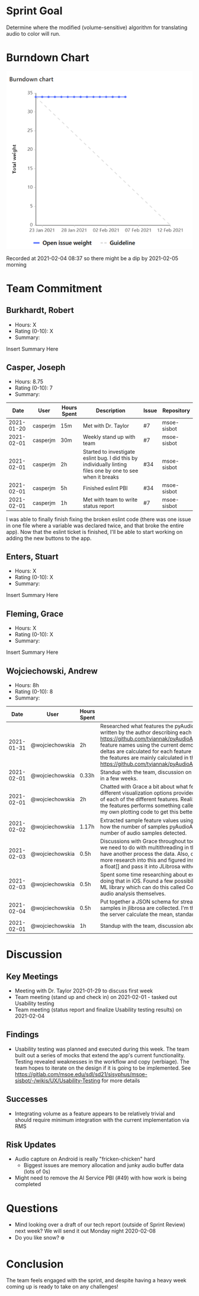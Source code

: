 # Sprint Goal

Determine where the modified (volume-sensitive) algorithm for translating audio to color will run.

# Burndown Chart

![image](uploads/3baa765b0ecd711033ce22ae922aa043/image.png)

Recorded at 2021-02-04 08:37 so there might be a dip by 2021-02-05 morning

# Team Commitment

## Burkhardt, Robert
* Hours: X
* Rating (0-10): X
* Summary:

Insert Summary Here

## Casper, Joseph
* Hours: 8.75
* Rating (0-10): 7
* Summary: 


| Date | User |	Hours Spent | Description | Issue | Repository |
| ------ | ------ | ------ | ------ | ------ | ------ |
| 2021-01-20 | casperjm | 15m | Met with Dr. Taylor  | #7 | msoe-sisbot |
| 2021-02-01 | casperjm | 30m | Weekly stand up with team | #7 | msoe-sisbot |
| 2021-02-01 | casperjm | 2h | Started to investigate eslint bug. I did this by individually linting files one by one to see when it breaks | #34 | msoe-sisbot |
| 2021-02-01 | casperjm | 5h | Finished eslint PBI | #34 | msoe-sisbot |
| 2021-02-01 | casperjm | 1h | Met with team to write status report | #7 | msoe-sisbot |

I was able to finally finish fixing the broken eslint code (there was one issue in one file where a variable was declared twice, and that broke the entire app). Now that the eslint ticket is finished, I'll be able to start working on adding the new buttons to the app. 	

## Enters, Stuart
* Hours: X
* Rating (0-10): X
* Summary:

Insert Summary Here

## Fleming, Grace
* Hours: X
* Rating (0-10): X
* Summary:

Insert Summary Here

## Wojciechowski, Andrew
* Hours: 8h
* Rating (0-10): 8
* Summary:

| Date | User | Hours Spent | Description | Issue/MR | Repository |
|------|------|-------------|-------------|----------|------------|
| 2021-01-31 | @wojciechowskia | 2h | Researched what features the pyAudioAnalysis library extracts. Found this wiki article here written by the author describing each of the features: https://github.com/tyiannak/pyAudioAnalysis/wiki/3.-Feature-Extraction. I also dumped the raw feature names using the current demo and I found out that the mean, standard deviation, and deltas are calculated for each feature and I uploaded those names to the wiki. Finally, I found that the features are mainly calculated in the source file in the library here: https://github.com/tyiannak/pyAudioAnalysis/blob/master/pyAudioAnalysis/ShortTermFeatures.py | #45 | msoe-sisbot |
| 2021-02-01 | @wojciechowskia | 0.33h | Standup with the team, discussion on the usability outcome assessment, and the tech report due in a few weeks. | #7 | msoe-sisbot |
| 2021-02-01 | @wojciechowskia | 2h | Chatted with Grace a bit about what features are extracted with pyAudioAnalysis. Looked into the different visualization options provided by pyAudioAnalysis to try and determine the dimensions of each of the different features. Realized that none of these worked since the visualization for the features performs something called a dimensional reduction. So, I started looking into writing my own plotting code to get this better visualization. | #45 | msoe-sisbot |
| 2021-02-02 | @wojciechowskia | 1.17h | Extracted sample feature values using the chopin_waltz.wav in pyAudioAnalysis. Also, looked into how the number of samples pyAudioAnalysis is determined and figured out it's based on the number of audio samples detected. | #45 | msoe-sisbot |
| 2021-02-03 | @wojciechowskia | 0.5h | Discussions with Grace throughout today about the Android demo. Discussed some of the things we need to do with multithreading in the Android demo to have one thread listen for audio and have another process the data. Also, discussed difficulties with using JLibrosa and did some more research into this and figured instead of a byte[] we might be able to read in the samples as a float[] and pass it into JLibrosa without needing to read in a file. | #45 | msoe-sisbot |
| 2021-02-03 | @wojciechowskia | 0.5h | Spent some time researching about extracting audio features in Swift for potentially exploring doing that in iOS. Found a few possibilities and threw them in the wiki. Apple provides there own ML library which can do this called Core ML 3, and I found a few repos in which people did the audio analysis themselves. | #45 | msoe-sisbot |
| 2021-02-04 | @wojciechowskia | 0.5h | Put together a JSON schema for streaming features to the server. Looked also a bit into how the samples in jlibrosa are collected. I'm thinking we can collect raw samples in the app and then on the server calculate the mean, standard deviation, and delta values. | #45 | msoe-sisbot |
| 2021-02-01 | @wojciechowskia | 1h | Standup with the team, discussion about usability testing results and wrote status report | #7 | msoe-sisbot |


# Discussion

## Key Meetings
* Meeting with Dr. Taylor 2021-01-29 to discuss first week
* Team meeting (stand up and check in) on 2021-02-01 - tasked out Usability testing
* Team meeting (status report and finalize Usability testing results) on 2021-02-04

## Findings
* Usability testing was planned and executed during this week. The team built out a series of mocks that extend the app's current functionality. Testing revealed weaknesses in the workflow and copy (verbiage). The team hopes to iterate on the design if it is going to be implemented. See https://gitlab.com/msoe.edu/sdl/sd21/sisyphus/msoe-sisbot/-/wikis/UX/Usability-Testing for more details

## Successes
* Integrating volume as a feature appears to be relatively trivial and should require minimum integration with the current implementation via RMS

## Risk Updates
* Audio capture on Android is really "fricken-chicken" hard
    * Biggest issues are memory allocation and junky audio buffer data (lots of 0s)
* Might need to remove the AI Service PBI (#49) with how work is being completed

# Questions
* Mind looking over a draft of our tech report (outside of Sprint Review) next week? We will send it out Monday night 2020-02-08 
* Do you like snow? :snowflake: 

# Conclusion
The team feels engaged with the sprint, and despite having a heavy week coming up is ready to take on any challenges!